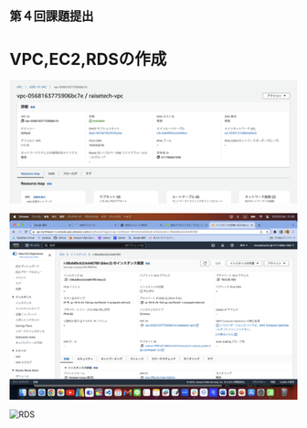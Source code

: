 ## 第４回課題提出

# VPC,EC2,RDSの作成
![VPC](./image/vpcsetting.png)

![EC2](./image/ec2-4.png)

![RDS](database-4.png)
